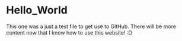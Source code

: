 # Hello_World
This one was a just a test file to get use to GitHub. There will be more content now that I know how to use this website! :D
